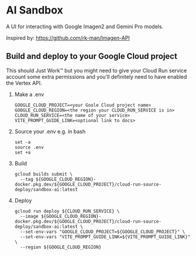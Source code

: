 # AI Sandbox

A UI for interacting with Google Imagen2 and Gemini Pro models. 

Inspired by: https://github.com/rk-man/Imagen-API

## Build and deploy to your Google Cloud project
This should Just Work™ but you might need to give your Cloud Run service account some extra permissions and you'll definitely need to have enabled the Vertex API.

1. Make a .env
   ```shell
   GOOGLE_CLOUD_PROJECT=<your Goole Cloud project name>
   GOOGLE_CLOUD_REGION=<the region your CLOUD_RUN_SERVICE is in>
   CLOUD_RUN_SERVICE=<the name of your service>
   VITE_PROMPT_GUIDE_LINK=<optional link to docs>
   ```
2. Source your .env e.g. in bash
   ```shell
   set -a
   source .env
   set +a
   ```
   
3. Build
   ```shell
   gcloud builds submit \
     --tag ${GOOGLE_CLOUD_REGION}-docker.pkg.dev/${GOOGLE_CLOUD_PROJECT}/cloud-run-source-deploy/sandbox-ai:latest
   ```

4. Deploy
   ```shell
   gcloud run deploy ${CLOUD_RUN_SERVICE} \
     --image ${GOOGLE_CLOUD_REGION}-docker.pkg.dev/${GOOGLE_CLOUD_PROJECT}/cloud-run-source-deploy/sandbox-ai:latest \
     --set-env-vars "GOOGLE_CLOUD_PROJECT=${GOOGLE_CLOUD_PROJECT}" \
     --set-env-vars "VITE_PROMPT_GUIDE_LINK=${VITE_PROMPT_GUIDE_LINK}" \
     --region ${GOOGLE_CLOUD_REGION}
   ```
   